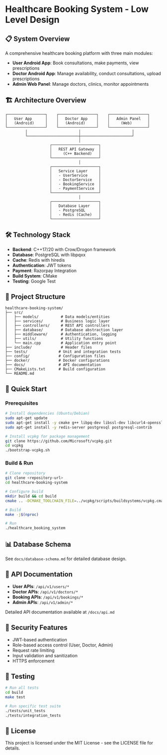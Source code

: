 # Healthcare Booking System - Low Level Design

## 📋 System Overview

A comprehensive healthcare booking platform with three main modules:
- **User Android App**: Book consultations, make payments, view prescriptions
- **Doctor Android App**: Manage availability, conduct consultations, upload prescriptions  
- **Admin Web Panel**: Manage doctors, clinics, monitor appointments

## 🏗️ Architecture Overview

```
┌─────────────────┐    ┌─────────────────┐    ┌─────────────────┐
│   User App      │    │   Doctor App    │    │   Admin Panel   │
│   (Android)     │    │   (Android)     │    │     (Web)       │
└─────────────────┘    └─────────────────┘    └─────────────────┘
         │                       │                       │
         └───────────────────────┼───────────────────────┘
                                 │
                    ┌─────────────────────┐
                    │   REST API Gateway  │
                    │     (C++ Backend)   │
                    └─────────────────────┘
                                 │
                    ┌─────────────────────┐
                    │   Service Layer     │
                    │   - UserService     │
                    │   - DoctorService   │
                    │   - BookingService  │
                    │   - PaymentService  │
                    └─────────────────────┘
                                 │
                    ┌─────────────────────┐
                    │   Database Layer    │
                    │   - PostgreSQL      │
                    │   - Redis (Cache)   │
                    └─────────────────────┘
```

## 🛠️ Technology Stack

- **Backend**: C++17/20 with Crow/Drogon framework
- **Database**: PostgreSQL with libpqxx
- **Cache**: Redis with hiredis
- **Authentication**: JWT tokens
- **Payment**: Razorpay Integration
- **Build System**: CMake
- **Testing**: Google Test

## 📁 Project Structure

```
healthcare-booking-system/
├── src/
│   ├── models/          # Data models/entities
│   ├── services/        # Business logic layer
│   ├── controllers/     # REST API controllers
│   ├── database/        # Database abstraction layer
│   ├── middleware/      # Authentication, logging
│   ├── utils/           # Utility functions
│   └── main.cpp         # Application entry point
├── include/             # Header files
├── tests/              # Unit and integration tests
├── config/             # Configuration files
├── docker/             # Docker configurations
├── docs/               # API documentation
├── CMakeLists.txt      # Build configuration
└── README.md
```

## 🚀 Quick Start

### Prerequisites
```bash
# Install dependencies (Ubuntu/Debian)
sudo apt-get update
sudo apt-get install -y cmake g++ libpq-dev libssl-dev libcurl4-openssl-dev
sudo apt-get install -y redis-server postgresql postgresql-contrib

# Install vcpkg for package management
git clone https://github.com/Microsoft/vcpkg.git
cd vcpkg
./bootstrap-vcpkg.sh
```

### Build & Run
```bash
# Clone repository
git clone <repository-url>
cd healthcare-booking-system

# Configure build
mkdir build && cd build
cmake .. -DCMAKE_TOOLCHAIN_FILE=../vcpkg/scripts/buildsystems/vcpkg.cmake

# Build
make -j$(nproc)

# Run
./healthcare_booking_system
```

## 📊 Database Schema

See `docs/database-schema.md` for detailed database design.

## 🔗 API Documentation

- **User APIs**: `/api/v1/users/*`
- **Doctor APIs**: `/api/v1/doctors/*`  
- **Booking APIs**: `/api/v1/bookings/*`
- **Admin APIs**: `/api/v1/admin/*`

Detailed API documentation available at `/docs/api.md`

## 🔐 Security Features

- JWT-based authentication
- Role-based access control (User, Doctor, Admin)
- Request rate limiting
- Input validation and sanitization
- HTTPS enforcement

## 🧪 Testing

```bash
# Run all tests
cd build
make test

# Run specific test suite
./tests/unit_tests
./tests/integration_tests
```

## 📝 License

This project is licensed under the MIT License - see the LICENSE file for details.